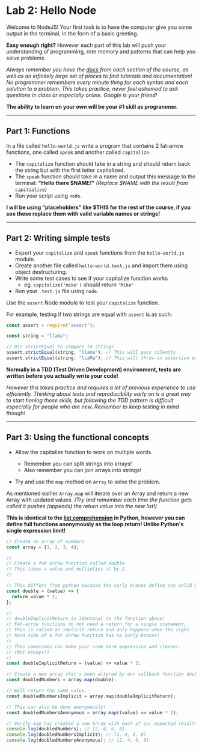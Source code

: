 
# Lab 2: Hello Node

Welcome to NodeJS! Your first task is to have the computer give you some output in the terminal, in the form of a basic greeting. 

**Easy enough right?** However each part of this lab will push your understanding of programming, rote memory and patterns that can help you solve problems.

*Always remember you have the [docs](../docs) from each section of the course, as well as an infinitely large set of places to find tutorials and documentation! No programmer remembers every minute thing for each syntax and each solution to a problem. This takes practice, never feel ashamed to ask questions in class or especially online. Google is your friend!*

**The ability to learn on your own will be your #1 skill as programmer.**

---
## Part 1: Functions

In a file called `hello-world.js` write a program that contains 2 fat-arrow functions, one called `speak` and another called `capitalize`.

* The `capitalize` function should take in a string and should return back the string but with the first letter capitalized.
* The `speak` function should take in a name and output this message to the terminal: **"Hello there $NAME!"** *(Replace $NAME with the result from `capitialize`)*
* Run your script using `node`.

**I will be using "placeholders" like $THIS for the rest of the course, if you see these replace them with valid variable names or strings!**

---

## Part 2: Writing simple tests

* Export your `capitalize` and `speak` functions from the `hello-world.js` module.
* Create another file called `hello-world.test.js` and import them using object destructuring.
* Write some test cases to see if your capitalize function works
  * eg. `capitalize('mike')` should return `'Mike'`
* Run your `.test.js` file using `node`.

Use the `assert` Node module to test your `capitalize` function. 

For example, testing if two strings are equal with `assert` is as such:
```js
const assert = require('assert');

const string = "llama";

// Use strictEqual to compare to strings
assert.strictEqual(string, "llama"); // This will pass silently
assert.strictEqual(string, "lLaMa"); // This will throw an assertion error!
```

**Normally in a TDD (Test Driven Development) environment, tests are written before you actually write your code!**

*However this takes practice and requires a lot of previous experience to use efficiently. Thinking about tests and reproducibility early on is a great way to start honing these skills, but following the TDD pattern is difficult especially for people who are new. Remember to keep testing in mind though!*

---

## Part 3: Using the functional concepts

* Allow the capitalize function to work on multiple words.
  * Remember you can split strings into arrays!
  * Also remember you can join arrays into strings!

* Try and use the `map` method on `Array` to solve the problem.

As mentioned earlier `Array.map` will iterate over an Array and return a new Array with updated values. *(Try and remember each time the function gets called it pushes (appends) the return value into the new list!)*

**This is identical to the [list comprehension](https://hackernoon.com/list-comprehension-in-python-8895a785550b) in Python, however you can define full functions anonymously as the loop return! Unlike Python's single expression limit!**


```js
// Create an array of numbers
const array = [1, 2, 3, 4];

//
// Create a fat arrow function called double
// This takes a value and multiplies it by 2.
//

// This differs from python because the curly braces define any valid block of code, in this case a multi-statement/expression function.
const double = (value) => {
  return value * 2;
};

//
// doubleImplicitReturn is identical to the function above!
// Fat-arrow functions do not need a return for a single statement, 
// this is called an implicit return and only happens when the right
// hand side of a fat arrow function has no curly-braces!
//
// This sometimes can make your code more expressive and cleaner.
// (Not always!)
//
const doubleImplicitReturn = (value) => value * 2;

// Create a new array that's been altered by our callback function double.
const doubledNumbers = array.map(double);

// Will return the same value.
const doubledNumbersImplicit = array.map(doubleImplicitReturn); 

// This can also be done anonymously!
const doubledNumbersAnonymous = array.map((value) => value * 2); 

// Verify map has created a new Array with each of our expected results.
console.log(doubledNumbers); // [2, 4, 6, 8]
console.log(doubledNumbersImplicit); // [2, 4, 6, 8]
console.log(doubledNumbersAnonymous); // [2, 4, 6, 8]

```


